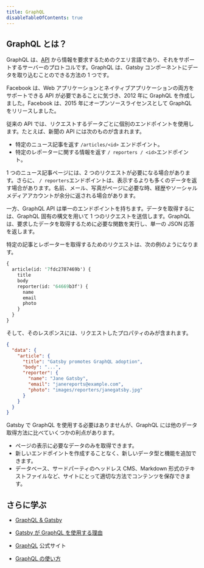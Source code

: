 ```yaml
---
title: GraphQL
disableTableOfContents: true
---
```


## GraphQL とは？

GraphQL は、[API](/docs/glossary#api) から情報を要求するためのクエリ言語であり、それをサポートするサーバーのプロトコルです。GraphQL は、Gatsby コンポーネントにデータを取り込むことのできる方法の 1 つです。

Facebook は、Web アプリケーションとネイティブアプリケーションの両方をサポートできる API が必要であることに気づき、2012 年に GraphQL を作成しました。Facebook は、2015 年にオープンソースライセンスとして GraphQL をリリースしました。

従来の API では、リクエストするデータごとに個別のエンドポイントを使用します。たとえば、新聞の API には次のものが含まれます。

- 特定のニュース記事を返す `/articles/<id>` エンドポイント。
- 特定のレポーターに関する情報を返す `/ reporters / <id>`エンドポイント。

1 つのニュース記事ページには、2 つのリクエストが必要になる場合があります。さらに、 `/ reporters`エンドポイントは、表示するよりも多くのデータを返す場合があります。名前、メール、写真がページに必要な時、経歴やソーシャルメディアアカウントが余分に返される場合があります。

一方、GraphQL API は単一のエンドポイントを持ちます。データを取得するには、GraphQL 固有の構文を用いて 1 つのリクエストを送信します。GraphQL は、要求したデータを取得するために必要な関数を実行し、単一の JSON 応答を返します。

特定の記事とレポーターを取得するためのリクエストは、次の例のようになります。

```graphql
{
  article(id: '7fdc2787469b') {
    title
    body
    reporter(id: '64669b3f') {
      name
      email
      photo
    }
  }
}
```

そして、そのレスポンスには、リクエストしたプロパティのみが含まれます。

```json
{
  "data": {
    "article": {
      "title": "Gatsby promotes GraphQL adoption",
      "body": "...",
      "reporter": {
        "name": "Jane Gatsby",
        "email": "janereports@example.com",
        "photo": "images/reporters/janegatsby.jpg"
      }
    }
  }
}
```

Gatsby で GraphQL を使用する必要はありませんが、GraphQL には他のデータ取得方法に比べていくつかの利点があります。

- ページの表示に必要なデータのみを取得できます。
- 新しいエンドポイントを作成することなく、新しいデータ型と機能を追加できます。
- データベース、サードパーティのヘッドレス CMS、Markdown 形式のテキストファイルなど、サイトにとって適切な方法でコンテンツを保存できます。

## さらに学ぶ

- [GraphQL & Gatsby](/docs/graphql/)

- [Gatsby が GraphQL を使用する理由](/docs/why-gatsby-uses-graphql/)

- [GraphQL](https://graphql.org) 公式サイト

- [GraphQL の使い方](https://www.howtographql.com/)
